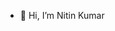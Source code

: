 - 👋 Hi, I’m Nitin Kumar

<!---
Nitin6523/Nitin6523 is a ✨ special ✨ repository because its `README.md` (this file) appears on your GitHub profile.
You can click the Preview link to take a look at your changes.
--->
